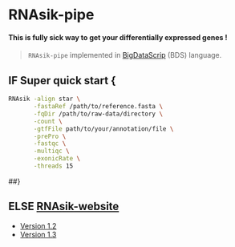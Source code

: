 # RNAsik-pipe

#### This is fully sick way to get your differentially expressed genes !

> `RNAsik-pipe` implemented in [BigDataScrip](http://pcingola.github.io/BigDataScript/) (BDS) language.

## IF Super quick start {

```BASH
RNAsik -align star \
       -fastaRef /path/to/reference.fasta \
       -fqDir /path/to/raw-data/directory \
       -count \
       -gtfFile path/to/your/annotation/file \
       -prePro \
       -fastqc \
       -multiqc \
       -exonicRate \
       -threads 15
```

##}

## ELSE [RNAsik-website](https://monashbioinformaticsplatform.github.io/RNAsik-pipe/)

- [Version 1.2](supplementary/releaseNotes1.2.md)
- [Version 1.3](supplementary/releaseNotes1.3.md)
